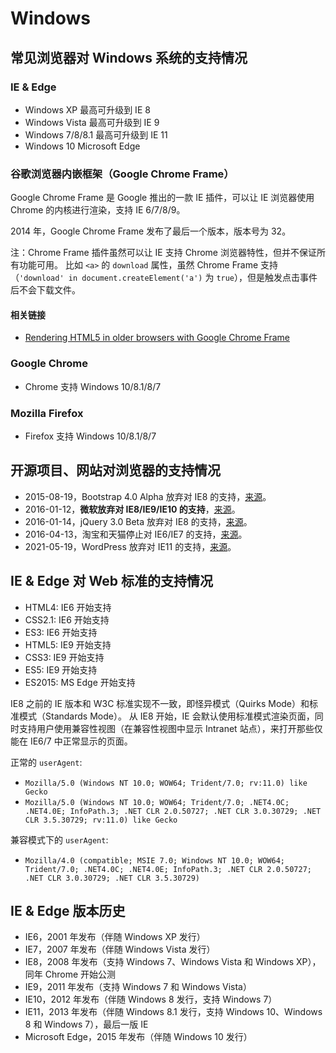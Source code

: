 # Windows

## 常见浏览器对 Windows 系统的支持情况

### IE & Edge

- Windows XP 最高可升级到 IE 8
- Windows Vista 最高可升级到 IE 9
- Windows 7/8/8.1 最高可升级到 IE 11
- Windows 10 Microsoft Edge

### 谷歌浏览器内嵌框架（Google Chrome Frame）

Google Chrome Frame 是 Google 推出的一款 IE 插件，可以让 IE 浏览器使用 Chrome 的内核进行渲染，支持 IE 6/7/8/9。

2014 年，Google Chrome Frame 发布了最后一个版本，版本号为 32。

注：Chrome Frame 插件虽然可以让 IE 支持 Chrome 浏览器特性，但并不保证所有功能可用。
比如 `<a>` 的 `download` 属性，虽然 Chrome Frame 支持（`'download' in document.createElement('a')` 为 `true`），但是触发点击事件后不会下载文件。

#### 相关链接

- [Rendering HTML5 in older browsers with Google Chrome Frame](https://webplatform.github.io/docs/tutorials/google_chrome_frame/)

### Google Chrome

- Chrome 支持 Windows 10/8.1/8/7

### Mozilla Firefox

- Firefox 支持 Windows 10/8.1/8/7

## 开源项目、网站对浏览器的支持情况

- 2015-08-19，Bootstrap 4.0 Alpha 放弃对 IE8 的支持，[来源](https://blog.getbootstrap.com/2015/08/19/bootstrap-4-alpha/)。
- 2016-01-12，**微软放弃对 IE8/IE9/IE10 的支持**，[来源](https://www.microsoft.com/en-us/microsoft-365/windows/end-of-ie-support)。
- 2016-01-14，jQuery 3.0 Beta 放弃对 IE8 的支持，[来源](https://blog.jquery.com/2016/01/14/jquery-3-0-beta-released/)。
- 2016-04-13，淘宝和天猫停止对 IE6/IE7 的支持，[来源](https://zhuanlan.zhihu.com/p/24091492)。
- 2021-05-19，WordPress 放弃对 IE11 的支持，[来源](https://wordpress.org/news/2021/05/dropping-support-for-internet-explorer-11/)。

## IE & Edge 对 Web 标准的支持情况

- HTML4: IE6 开始支持
- CSS2.1: IE6 开始支持
- ES3: IE6 开始支持
- HTML5: IE9 开始支持
- CSS3: IE9 开始支持
- ES5: IE9 开始支持
- ES2015: MS Edge 开始支持

IE8 之前的 IE 版本和 W3C 标准实现不一致，即怪异模式（Quirks Mode）和标准模式（Standards Mode）。
从 IE8 开始，IE 会默认使用标准模式渲染页面，同时支持用户使用兼容性视图（在兼容性视图中显示 Intranet 站点），来打开那些仅能在 IE6/7 中正常显示的页面。

正常的 `userAgent`:

- `Mozilla/5.0 (Windows NT 10.0; WOW64; Trident/7.0; rv:11.0) like Gecko`
- `Mozilla/5.0 (Windows NT 10.0; WOW64; Trident/7.0; .NET4.0C; .NET4.0E; InfoPath.3; .NET CLR 2.0.50727; .NET CLR 3.0.30729; .NET CLR 3.5.30729; rv:11.0) like Gecko`

兼容模式下的 `userAgent`:

- `Mozilla/4.0 (compatible; MSIE 7.0; Windows NT 10.0; WOW64; Trident/7.0; .NET4.0C; .NET4.0E; InfoPath.3; .NET CLR 2.0.50727; .NET CLR 3.0.30729; .NET CLR 3.5.30729)`

## IE & Edge 版本历史

- IE6，2001 年发布（伴随 Windows XP 发行）
- IE7，2007 年发布（伴随 Windows Vista 发行）
- IE8，2008 年发布（支持 Windows 7、Windows Vista 和 Windows XP），同年 Chrome 开始公测
- IE9，2011 年发布（支持 Windows 7 和 Windows Vista）
- IE10，2012 年发布（伴随 Windows 8 发行，支持 Windows 7）
- IE11，2013 年发布（伴随 Windows 8.1 发行，支持 Windows 10、Windows 8 和 Windows 7），最后一版 IE
- Microsoft Edge，2015 年发布（伴随 Windows 10 发行）
